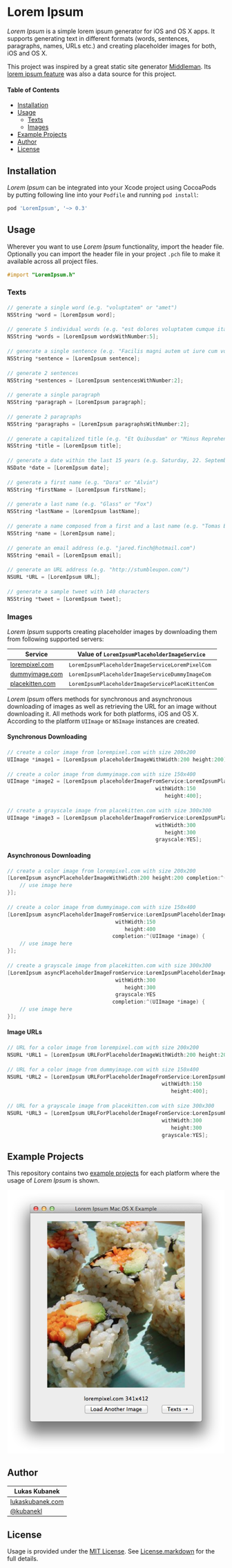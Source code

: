 # Lorem Ipsum

*Lorem Ipsum* is a simple lorem ipsum generator for iOS and OS X apps. It supports generating text in different formats (words, sentences, paragraphs, names, URLs etc.) and creating placeholder images for both, iOS and OS X.

This project was inspired by a great static site generator [Middleman](http://github.com/middleman/middleman). Its [lorem ipsum feature](https://github.com/middleman/middleman/blob/37e22c040ebcabed0ac3d8bce85aa085177d012a/middleman-core/lib/middleman-more/extensions/lorem.rb) was also a data source for this project.

#### Table of Contents

- [Installation](#installation)
- [Usage](#usage)
  - [Texts](#texts)
  - [Images](#images)
- [Example Projects](#example-projects)
- [Author](#author)
- [License](#license)

## Installation

*Lorem Ipsum* can be integrated into your Xcode project using CocoaPods by putting following line into your `Podfile` and running `pod install`:

```ruby
pod 'LoremIpsum', '~> 0.3'
```

## Usage

Wherever you want to use *Lorem Ipsum* functionality, import the header file. Optionally you can import the header file in your project `.pch` file to make it available across all project files.

```objective-c
#import "LoremIpsum.h"
```

### Texts

```objective-c
// generate a single word (e.g. "voluptatem" or "amet")
NSString *word = [LoremIpsum word];

// generate 5 individual words (e.g. "est dolores voluptatem cumque itaque")
NSString *words = [LoremIpsum wordsWithNumber:5];

// generate a single sentence (e.g. "Facilis magni autem ut iure cum voluptas excepturi eos.")
NSString *sentence = [LoremIpsum sentence];

// generate 2 sentences
NSString *sentences = [LoremIpsum sentencesWithNumber:2];

// generate a single paragraph
NSString *paragraph = [LoremIpsum paragraph];

// generate 2 paragraphs
NSString *paragraphs = [LoremIpsum paragraphsWithNumber:2];

// generate a capitalized title (e.g. "Et Quibusdam" or "Minus Reprehenderit Soluta Facilis")
NSString *title = [LoremIpsum title];

// generate a date within the last 15 years (e.g. Saturday, 22. September 2012)
NSDate *date = [LoremIpsum date];

// generate a first name (e.g. "Dora" or "Alvin")
NSString *firstName = [LoremIpsum firstName];

// generate a last name (e.g. "Glass" or "Fox")
NSString *lastName = [LoremIpsum lastName];

// generate a name composed from a first and a last name (e.g. "Tomas Beasley")
NSString *name = [LoremIpsum name];

// generate an email address (e.g. "jared.finch@hotmail.com")
NSString *email = [LoremIpsum email];

// generate an URL address (e.g. "http://stumbleupon.com/")
NSURL *URL = [LoremIpsum URL];

// generate a sample tweet with 140 characters
NSString *tweet = [LoremIpsum tweet];
```

### Images

*Lorem Ipsum* supports creating placeholder images by downloading them from following supported servers:

| Service                                   | Value of `LoremIpsumPlaceholderImageService`      |
| ----------------------------------------- | ------------------------------------------------- |
| [lorempixel.com](http://lorempixel.com)   | `LoremIpsumPlaceholderImageServiceLoremPixelCom`  |
| [dummyimage.com](http://dummyimage.com)   | `LoremIpsumPlaceholderImageServiceDummyImageCom`  |
| [placekitten.com](http://placekitten.com) | `LoremIpsumPlaceholderImageServicePlaceKittenCom` |

*Lorem Ipsum* offers methods for synchronous and asynchronous downloading of images as well as retrieving the URL for an image without downloading it. All methods work for both platforms, iOS and OS X. According to the platform `UIImage` or `NSImage` instances are created.

#### Synchronous Downloading

```objective-c
// create a color image from lorempixel.com with size 200x200
UIImage *image1 = [LoremIpsum placeholderImageWithWidth:200 height:200];

// create a color image from dummyimage.com with size 150x400
UIImage *image2 = [LoremIpsum placeholderImageFromService:LoremIpsumPlaceholderImageServiceDummyImageCom 
                                                withWidth:150 
                                                   height:400];

// create a grayscale image from placekitten.com with size 300x300
UIImage *image3 = [LoremIpsum placeholderImageFromService:LoremIpsumPlaceholderImageServicePlaceKittenCom 
                                                withWidth:300 
                                                   height:300 
                                                grayscale:YES];
```

#### Asynchronous Downloading

```objective-c
// create a color image from lorempixel.com with size 200x200
[LoremIpsum asyncPlaceholderImageWithWidth:200 height:200 completion:^(UIImage *image) {
    // use image here
}];

// create a color image from dummyimage.com with size 150x400
[LoremIpsum asyncPlaceholderImageFromService:LoremIpsumPlaceholderImageServiceDummyImageCom 
                                   withWidth:150
                                      height:400 
                                  completion:^(UIImage *image) {
    // use image here
}];

// create a grayscale image from placekitten.com with size 300x300
[LoremIpsum asyncPlaceholderImageFromService:LoremIpsumPlaceholderImageServicePlaceKittenCom
                                   withWidth:300 
                                      height:300
                                   grayscale:YES
                                  completion:^(UIImage *image) {
    // use image here
}];
```

#### Image URLs

```objective-c
// URL for a color image from lorempixel.com with size 200x200 
NSURL *URL1 = [LoremIpsum URLForPlaceholderImageWithWidth:200 height:200];

// URL for a color image from dummyimage.com with size 150x400
NSURL *URL2 = [LoremIpsum URLForPlaceholderImageFromService:LoremIpsumPlaceholderImageServiceDummyImageCom 
                                                  withWidth:150 
                                                     height:400];
                                                     
// URL for a grayscale image from placekitten.com with size 300x300
NSURL *URL3 = [LoremIpsum URLForPlaceholderImageFromService:LoremIpsumPlaceholderImageServicePlaceKittenCom 
                                                  withWidth:300 
                                                     height:300
                                                  grayscale:YES];
```

## Example Projects

This repository contains two [example projects](/Examples/) for each platform where the usage of *Lorem Ipsum* is shown.

![Mac OS X Example Screenshot](/Screenshot.png)

## Author


| Lukas Kubanek                                        |
|------------------------------------------------------|
| [lukaskubanek.com](http://lukaskubanek.com)          |
| [@kubanekl](https://twitter.com/kubanekl)            |

## License

Usage is provided under the [MIT License](http://opensource.org/licenses/MIT). See [License.markdown](License.md) for the full details.
